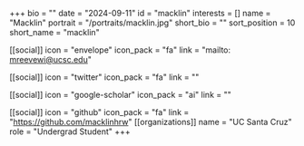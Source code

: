 +++
bio = "" 
date = "2024-09-11" 
id = "macklin" 
interests = [] 
name = "Macklin" 
portrait = "/portraits/macklin.jpg" 
short_bio = "" 
sort_position = 10
 short_name = "macklin" 

[[social]] 
    icon = "envelope" 
    icon_pack = "fa" 
    link = "mailto: mreevewi@ucsc.edu"

 [[social]] 
    icon = "twitter" 
    icon_pack = "fa" 
    link = "" 

[[social]] 
    icon = "google-scholar" 
    icon_pack = "ai" 
    link = "" 

[[social]] 
    icon = "github" 
    icon_pack = "fa" 
    link = "https://github.com/macklinhrw" 
[[organizations]] 
     name = "UC Santa Cruz" 
      role = "Undergrad Student" 
+++